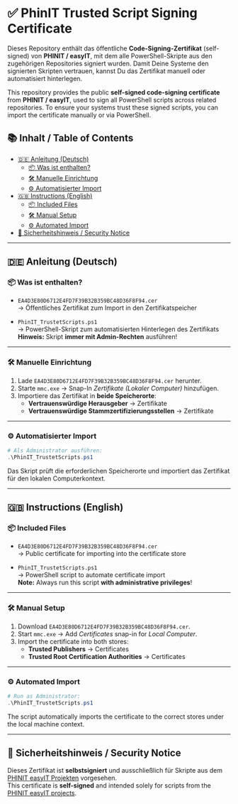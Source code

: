 
# ✅ PhinIT Trusted Script Signing Certificate

Dieses Repository enthält das öffentliche **Code-Signing-Zertifikat** (self-signed) von **PHINIT / easyIT**, mit dem alle PowerShell-Skripte aus den zugehörigen Repositories signiert wurden. Damit Deine Systeme den signierten Skripten vertrauen, kannst Du das Zertifikat manuell oder automatisiert hinterlegen.

This repository provides the public **self-signed code-signing certificate** from **PHINIT / easyIT**, used to sign all PowerShell scripts across related repositories. To ensure your systems trust these signed scripts, you can import the certificate manually or via PowerShell.

## 📚 Inhalt / Table of Contents

- [🇩🇪 Anleitung (Deutsch)](#-anleitung-deutsch)
  - [📦 Was ist enthalten?](#-was-ist-enthalten)
  - [🛠️ Manuelle Einrichtung](#️-manuelle-einrichtung)
  - [⚙️ Automatisierter Import](#️-automatisierter-import)
- [🇬🇧 Instructions (English)](#-instructions-english)
  - [📦 Included Files](#-included-files)
  - [🛠️ Manual Setup](#️-manual-setup)
  - [⚙️ Automated Import](#️-automated-import)
- [🔐 Sicherheitshinweis / Security Notice](#-sicherheitshinweis--security-notice)

---
## 🇩🇪 Anleitung (Deutsch)

### 📦 Was ist enthalten?

- `EA4D3E80D6712E4FD7F39B32B359BC48D36F8F94.cer`  
  → Öffentliches Zertifikat zum Import in den Zertifikatspeicher

- `PhinIT_TrustetScripts.ps1`  
  → PowerShell-Skript zum automatisierten Hinterlegen des Zertifikats  
  **Hinweis:** Skript **immer mit Admin-Rechten** ausführen!

---

### 🛠️ Manuelle Einrichtung

1. Lade `EA4D3E80D6712E4FD7F39B32B359BC48D36F8F94.cer` herunter.
2. Starte `mmc.exe` → Snap-In *Zertifikate (Lokaler Computer)* hinzufügen.
3. Importiere das Zertifikat in **beide Speicherorte**:
   - **Vertrauenswürdige Herausgeber** → Zertifikate
   - **Vertrauenswürdige Stammzertifizierungsstellen** → Zertifikate

---

### ⚙️ Automatisierter Import

```powershell
# Als Administrator ausführen:
.\PhinIT_TrustetScripts.ps1
```

Das Skript prüft die erforderlichen Speicherorte und importiert das Zertifikat für den lokalen Computerkontext.

---
## 🇬🇧 Instructions (English)

### 📦 Included Files

- `EA4D3E80D6712E4FD7F39B32B359BC48D36F8F94.cer`  
  → Public certificate for importing into the certificate store

- `PhinIT_TrustetScripts.ps1`  
  → PowerShell script to automate certificate import  
  **Note:** Always run this script **with administrative privileges**!

---

### 🛠️ Manual Setup

1. Download `EA4D3E80D6712E4FD7F39B32B359BC48D36F8F94.cer`.
2. Start `mmc.exe` → Add *Certificates* snap-in for *Local Computer*.
3. Import the certificate into both stores:
   - **Trusted Publishers** → Certificates
   - **Trusted Root Certification Authorities** → Certificates

---

### ⚙️ Automated Import

```powershell
# Run as Administrator:
.\PhinIT_TrustetScripts.ps1
```

The script automatically imports the certificate to the correct stores under the local machine context.

---

## 🔐 Sicherheitshinweis / Security Notice

Dieses Zertifikat ist **selbstsigniert** und ausschließlich für Skripte aus dem [PHINIT easyIT Projekten](https://github.com/PS-easyIT) vorgesehen.  
This certificate is **self-signed** and intended solely for scripts from the [PHINIT easyIT projects](https://github.com/PS-easyIT).  
